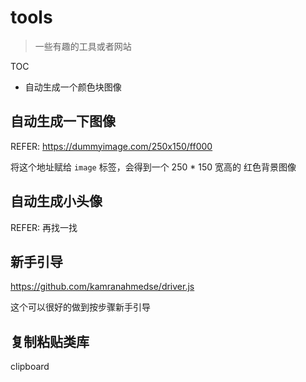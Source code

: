 
# tools

> 一些有趣的工具或者网站

TOC

* 自动生成一个颜色块图像

## 自动生成一下图像

REFER: https://dummyimage.com/250x150/ff000

将这个地址赋给 `image` 标签，会得到一个 250 * 150 宽高的 红色背景图像

## 自动生成小头像

REFER: 再找一找

## 新手引导

https://github.com/kamranahmedse/driver.js

这个可以很好的做到按步骤新手引导

## 复制粘贴类库

clipboard
